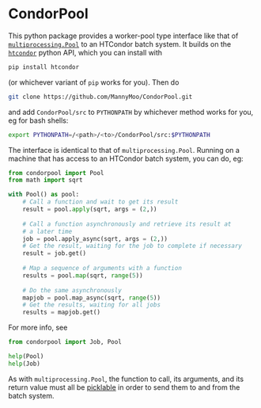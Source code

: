 # CondorPool

This python package provides a worker-pool type interface like that of [`multiprocessing.Pool`](`https://docs.python.org/3/library/multiprocessing.html`) to an HTCondor batch system. It builds on the [`htcondor`](https://pypi.org/project/htcondor/) python API, which you can install with

``` bash
pip install htcondor
```

(or whichever variant of `pip` works for you). Then do

``` bash
git clone https://github.com/MannyMoo/CondorPool.git
```

and add `CondorPool/src` to `PYTHONPATH` by whichever method works for you, eg for bash shells:

``` bash
export PYTHONPATH=/<path>/<to>/CondorPool/src:$PYTHONPATH
```

The interface is identical to that of `multiprocessing.Pool`. Running on a machine that has access to an HTCondor batch system, you can do, eg:

``` python
from condorpool import Pool
from math import sqrt

with Pool() as pool:
	# Call a function and wait to get its result
    result = pool.apply(sqrt, args = (2,))
	
	# Call a function asynchronously and retrieve its result at
	# a later time
	job = pool.apply_async(sqrt, args = (2,))
	# Get the result, waiting for the job to complete if necessary
	result = job.get()
	
	# Map a sequence of arguments with a function
	results = pool.map(sqrt, range(5))
	
	# Do the same asynchronously
	mapjob = pool.map_async(sqrt, range(5))
	# Get the results, waiting for all jobs
	results = mapjob.get()
```

For more info, see 

``` python
from condorpool import Job, Pool

help(Pool)
help(Job)
```

As with `multiprocessing.Pool`, the function to call, its arguments, and its return value must all be [picklable](https://docs.python.org/3/library/pickle.html) in order to send them to and from the batch system.
